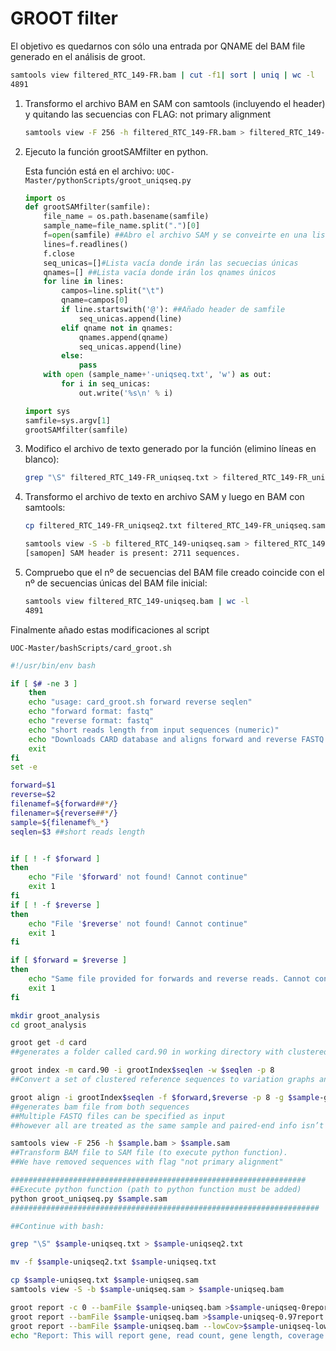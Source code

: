 # GROOT filter

El objetivo es quedarnos con sólo una entrada por QNAME del BAM file generado en el análisis de groot.  

```bash
samtools view filtered_RTC_149-FR.bam | cut -f1| sort | uniq | wc -l
4891 
```

1. Transformo el archivo BAM en SAM con samtools (incluyendo el header) y quitando las secuencias con FLAG: not primary alignment

   ```bash
   samtools view -F 256 -h filtered_RTC_149-FR.bam > filtered_RTC_149-FR.sam 
   ```

2. Ejecuto la función grootSAMfilter en python.

   Esta función está en el archivo: `UOC-Master/pythonScripts/groot_uniqseq.py`

   ```python
   import os
   def grootSAMfilter(samfile):
       file_name = os.path.basename(samfile)
       sample_name=file_name.split(".")[0]
       f=open(samfile) ##Abro el archivo SAM y se conveirte en una lista (lines)
       lines=f.readlines()
       f.close
       seq_unicas=[]#Lista vacía donde irán las secuecias únicas
       qnames=[] ##Lista vacía donde irán los qnames únicos
       for line in lines:
           campos=line.split("\t")
           qname=campos[0]    
           if line.startswith('@'): ##Añado header de samfile
               seq_unicas.append(line)
           elif qname not in qnames:
               qnames.append(qname)
               seq_unicas.append(line)
           else:
               pass
       with open (sample_name+'-uniqseq.txt', 'w') as out:
           for i in seq_unicas:
               out.write('%s\n' % i)
   
   import sys
   samfile=sys.argv[1]
   grootSAMfilter(samfile)
   ```
   
3. Modifico el archivo de texto generado por la función (elimino líneas en blanco): 

   ```bash
   grep "\S" filtered_RTC_149-FR_uniqseq.txt > filtered_RTC_149-FR_uniqseq2.txt
   ```

4. Transformo el archivo de texto en archivo SAM y luego en BAM con samtools: 

   ```bash
   cp filtered_RTC_149-FR_uniqseq2.txt filtered_RTC_149-FR_uniqseq.sam
   ```

   ```bash
   samtools view -S -b filtered_RTC_149-uniqseq.sam > filtered_RTC_149-FR_uniqseq.bam
   [samopen] SAM header is present: 2711 sequences.
   ```

5. Compruebo que el nº de secuencias del BAM file creado coincide con el nº de secuencias únicas del BAM file inicial: 

   ```bash
   samtools view filtered_RTC_149-uniqseq.bam | wc -l
   4891
   ```

Finalmente añado estas modificaciones al script

 `UOC-Master/bashScripts/card_groot.sh`

```bash
#!/usr/bin/env bash

if [ $# -ne 3 ]
    then
    echo "usage: card_groot.sh forward reverse seqlen"
	echo "forward format: fastq"
	echo "reverse format: fastq"
    echo "short reads length from input sequences (numeric)"
    echo "Downloads CARD database and aligns forward and reverse FASTQ using GROOT pipeline"
    exit
fi
set -e

forward=$1
reverse=$2
filenamef=${forward##*/}
filenamer=${reverse##*/}
sample=${filenamef%_*}
seqlen=$3 ##short reads length


if [ ! -f $forward ]
then
    echo "File '$forward' not found! Cannot continue"
    exit 1
fi
if [ ! -f $reverse ]
then
    echo "File '$reverse' not found! Cannot continue"
    exit 1
fi

if [ $forward = $reverse ]
then
    echo "Same file provided for forwards and reverse reads. Cannot continue"
    exit 1
fi

mkdir groot_analysis
cd groot_analysis

groot get -d card
##generates a folder called card.90 in working directory with clustered card database

groot index -m card.90 -i grootIndex$seqlen -w $seqlen -p 8
##Convert a set of clustered reference sequences to variation graphs and then index them

groot align -i grootIndex$seqlen -f $forward,$reverse -p 8 -g $sample-groot-graphs >$sample.bam
##generates bam file from both sequences
##Multiple FASTQ files can be specified as input
##however all are treated as the same sample and paired-end info isn’t used

samtools view -F 256 -h $sample.bam > $sample.sam
##Transform BAM file to SAM file (to execute python function).
##We have removed sequences with flag "not primary alignment" 

##################################################################
##Execute python function (path to python function must be added)
python groot_uniqseq.py $sample.sam
#####################################################################

##Continue with bash:

grep "\S" $sample-uniqseq.txt > $sample-uniqseq2.txt

mv -f $sample-uniqseq2.txt $sample-uniqseq.txt

cp $sample-uniqseq.txt $sample-uniqseq.sam
samtools view -S -b $sample-uniqseq.sam > $sample-uniqseq.bam

groot report -c 0 --bamFile $sample-uniqseq.bam >$sample-uniqseq-0report
groot report --bamFile $sample-uniqseq.bam >$sample-uniqseq-0.97report
groot report --bamFile $sample-uniqseq.bam --lowCov>$sample-uniqseq-lowCov-report
echo "Report: This will report gene, read count, gene length, coverage cigar"
```

